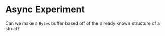 # Async Experiment

Can we make a `Bytes` buffer based off of the already known structure of a struct?